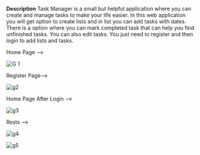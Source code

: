 **Description**
Task Manager is a small but helpful application where you can create and manage tasks to make your life easier. In this web application you will get option to create lists and in list you can add tasks with dates. There is a option where you can mark completed task that can help you find unfinished tasks. You can also edit tasks. You just need to register and then login to add lists and tasks.

Home Page -->

![G 1](https://user-images.githubusercontent.com/36234859/88458040-ea5ece80-ceac-11ea-852a-6a446739dd75.jpg)

Register Page-->

![g2](https://user-images.githubusercontent.com/36234859/88458044-ecc12880-ceac-11ea-82cd-685e2ae9f11f.jpg)

Home Page After Login -->

![g3](https://user-images.githubusercontent.com/36234859/88458046-f054af80-ceac-11ea-8c5c-70f22e156d6f.jpg)

Rests -->


![g4](https://user-images.githubusercontent.com/36234859/88458051-f3e83680-ceac-11ea-9b3d-cb3acb3c7d5f.jpg)

![g5](https://user-images.githubusercontent.com/36234859/88458052-f5196380-ceac-11ea-9999-3c3a2110491b.jpg)
